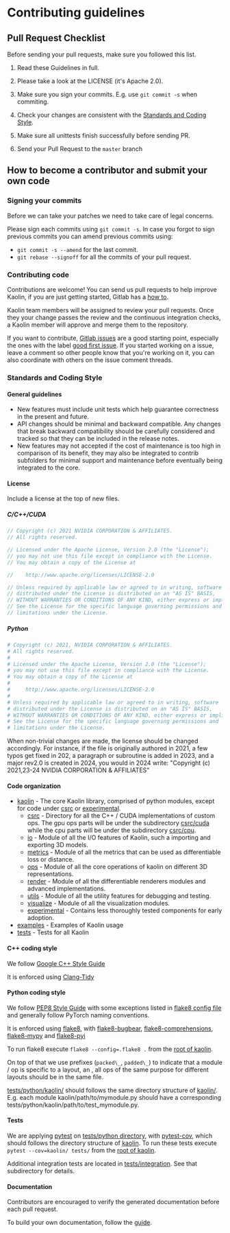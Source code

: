 # Contributing guidelines

## Pull Request Checklist

Before sending your pull requests, make sure you followed this list.

1) Read these Guidelines in full.

2) Please take a look at the LICENSE (it's Apache 2.0).

3) Make sure you sign your commits. E.g. use ``git commit -s`` when commiting.

4) Check your changes are consistent with the [Standards and Coding Style](CONTRIBUTING.md#standards-and-coding-style).

5) Make sure all unittests finish successfully before sending PR.

6) Send your Pull Request to the `master` branch

## How to become a contributor and submit your own code

### Signing your commits
Before we can take your patches we need to take care of legal concerns.

Please sign each commits using ``git commit -s``.
In case you forgot to sign previous commits you can amend previous commits using:
* ``git commit -s --amend`` for the last commit.
* ``git rebase --signoff`` for all the commits of your pull request.

### Contributing code
Contributions are welcome!
You can send us pull requests to help improve Kaolin, if you are just getting started, Gitlab has a [how to](https://docs.gitlab.com/ee/user/project/merge_requests/creating_merge_requests.html).

Kaolin team members will be assigned to review your pull requests. Once they your change passes the review and the continuous integration checks, a Kaolin member will approve and merge them to the repository.

If you want to contribute, [Gitlab issues](https://gitlab-master.nvidia.com/Toronto_DL_Lab/kaolin-reformat/-/issues) are a good starting point, especially the ones with the label [good first issue](https://gitlab-master.nvidia.com/Toronto_DL_Lab/kaolin-reformat/-/issues?scope=all&utf8=%E2%9C%93&state=opened&label_name[]=good%20first%20issue). If you started working on a issue, leave a comment so other people know that you're working on it, you can also coordinate with others on the issue comment threads.

### Standards and Coding Style
#### General guidelines
* New features must include unit tests which help guarantee correctness in the present and future.
* API changes should be minimal and backward compatible. Any changes that break backward compatibility should be carefully considered and tracked so that they can be included in the release notes.
* New features may not accepted if the cost of maintenance is too high in comparison of its benefit, they may also be integrated to contrib subfolders for minimal support and maintenance before eventually being integrated to the core.

#### License
Include a license at the top of new files.

##### C/C++/CUDA
```cpp
// Copyright (c) 2021 NVIDIA CORPORATION & AFFILIATES.
// All rights reserved.

// Licensed under the Apache License, Version 2.0 (the "License");
// you may not use this file except in compliance with the License.
// You may obtain a copy of the License at

//    http://www.apache.org/licenses/LICENSE-2.0

// Unless required by applicable law or agreed to in writing, software
// distributed under the License is distributed on an "AS IS" BASIS,
// WITHOUT WARRANTIES OR CONDITIONS OF ANY KIND, either express or implied.
// See the License for the specific language governing permissions and
// limitations under the License.
```

##### Python
```python
# Copyright (c) 2021, NVIDIA CORPORATION & AFFILIATES.
# All rights reserved.
#
# Licensed under the Apache License, Version 2.0 (the "License");
# you may not use this file except in compliance with the License.
# You may obtain a copy of the License at
#
#     http://www.apache.org/licenses/LICENSE-2.0
#
# Unless required by applicable law or agreed to in writing, software
# distributed under the License is distributed on an "AS IS" BASIS,
# WITHOUT WARRANTIES OR CONDITIONS OF ANY KIND, either express or implied.
# See the License for the specific language governing permissions and
# limitations under the License.
```

When non-trivial changes are made, the license should be changed accordingly. For instance, if the file is originally authored in 2021, a few typos get fixed in 202, a paragraph or subroutine is added in 2023, and a major rev2.0 is created in 2024, you would in 2024 write:
"Copyright (c) 2021,23-24 NVIDIA CORPORATION & AFFILIATES"

#### Code organization
* [kaolin](kaolin/) - The core Kaolin library, comprised of python modules, 
except for code under [csrc](kaolin/csrc) or [experimental](kaolin/experimental).
  * [csrc](kaolin/csrc/) - Directory for all the C++ / CUDA implementations of custom ops.
    The gpu ops parts will be under the subdirectory [csrc/cuda](kaolin/csrc/cuda)
    while the cpu parts will be under the subdirectory [csrc/cpu](kaolin/csrc/cpu).
  * [io](kaolin/io/) - Module of all the I/O features of Kaolin, such a importing and exporting 3D models.
  * [metrics](kaolin/metrics) - Module of all the metrics that can be used as differentiable loss or distance.
  * [ops](kaolin/ops/) - Module of all the core operations of kaolin on different 3D representations.
  * [render](kaolin/render/) - Module of all the differentiable renderers modules and advanced implementations.
  * [utils](kaolin/utils/) - Module of all the utility features for debugging and testing.
  * [visualize](kaolin/visualize/) - Module of all the visualization modules.
  * [experimental](kaolin/experimental/) - Contains less thoroughly tested components for early adoption.
* [examples](examples/) - Examples of Kaolin usage
* [tests](tests/) - Tests for all Kaolin

#### C++ coding style
We follow [Google C++ Style Guide](https://google.github.io/styleguide/cppguide.html)

It is enforced using [Clang-Tidy](https://clang.llvm.org/extra/clang-tidy/index.html)

#### Python coding style
We follow [PEP8 Style Guide](https://www.python.org/dev/peps/pep-0008/) with some exceptions listed in [flake8 config file](https://gitlab-master.nvidia.com/Toronto_DL_Lab/kaolin-reformat/.flake8) and generally follow PyTorch naming conventions.

It is enforced using [flake8](https://pypi.org/project/flake8/), with [flake8-bugbear](https://pypi.org/project/flake8-bugbear/), [flake8-comprehensions](https://pypi.org/project/flake8-comprehensions/), [flake8-mypy](https://pypi.org/project/flake8-mypy/) and [flake8-pyi](https://pypi.org/project/flake8-pyi/)

To run flake8 execute ``flake8 --config=.flake8 .`` from the [root of kaolin](https://gitlab-master.nvidia.com/Toronto_DL_Lab/kaolin-reformat).

On top of that we use prefixes (``packed\_``, ``padded\_``) to indicate that a module / op is specific to a layout, an , all ops of the same purpose for different layouts should be in the same file.

[tests/python/kaolin/](tests/python/kaolin) should follows the same directory structure of [kaolin/](kaolin/). E.g. each module kaolin/path/to/mymodule.py should have a corresponding tests/python/kaolin/path/to/test\_mymodule.py.

#### Tests
We are applying [pytest](https://docs.pytest.org/en/latest/) on [tests/python directory](tests/python/), with [pytest-cov](https://pytest-cov.readthedocs.io/en/latest/), which should follows the directory structure of [kaolin](kaolin/).
To run these tests execute ``pytest --cov=kaolin/ tests/`` from the [root of kaolin](https://gitlab-master.nvidia.com/Toronto_DL_Lab/kaolin-reformat).

Additional integration tests are located in [tests/integration](tests/integration).
See that subdirectory for details.

#### Documentation
Contributors are encouraged to verify the generated documentation before each pull request.

To build your own documentation, follow the [guide](docs/README.md).
